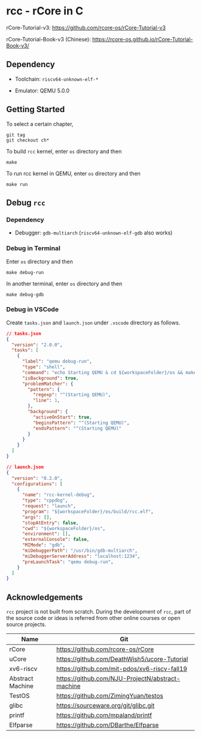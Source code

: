 # rcc - rCore in C

rCore-Tutorial-v3: https://github.com/rcore-os/rCore-Tutorial-v3

rCore-Tutorial-Book-v3 (Chinese): https://rcore-os.github.io/rCore-Tutorial-Book-v3/

## Dependency

- Toolchain: `riscv64-unknown-elf-*`

- Emulator: QEMU 5.0.0

## Getting Started

To select a certain chapter,

```
git tag
git checkout ch*
```

To build `rcc` kernel, enter `os` directory and then

```
make
```

To run rcc kernel in QEMU, enter `os` directory and then

```
make run
```

## Debug `rcc`

### Dependency

- Debugger: `gdb-multiarch` (`riscv64-unknown-elf-gdb` also works)

### Debug in Terminal

Enter `os` directory and then

```
make debug-run
```

In another terminal, enter `os` directory and then

```
make debug-gdb
```

### Debug in VSCode

Create `tasks.json` and `launch.json` under `.vscode` directory as follows.

```json
// tasks.json
{
  "version": "2.0.0",
  "tasks": [
    {
      "label": "qemu debug-run",
      "type": "shell",
      "command": "echo Starting QEMU & cd ${workspaceFolder}/os && make debug-run",
      "isBackground": true,
      "problemMatcher": {
        "pattern": {
          "regexp": "^(Starting QEMU)",
          "line": 1,
        },
        "background": {
          "activeOnStart": true,
          "beginsPattern": "^(Starting QEMU)",
          "endsPattern": "^(Starting QEMU)"
        }
      }
    }
  ]
}

// launch.json
{
  "version": "0.2.0",
  "configurations": [
    {
      "name": "rcc-kernel-debug",
      "type": "cppdbg",
      "request": "launch",
      "program": "${workspaceFolder}/os/build/rcc.elf",
      "args": [],
      "stopAtEntry": false,
      "cwd": "${workspaceFolder}/os",
      "environment": [],
      "externalConsole": false,
      "MIMode": "gdb",
      "miDebuggerPath": "/usr/bin/gdb-multiarch",
      "miDebuggerServerAddress": "localhost:1234",
      "preLaunchTask": "qemu debug-run",
    }
  ]
}
```

## Acknowledgements

`rcc` project is not built from scratch. During the development of `rcc`, part of the source code or ideas is referred from other online courses or open source projects.

| Name              | Git                                               |
| -                 | -                                                 |
| rCore             | https://github.com/rcore-os/rCore                 |
| uCore             | https://github.com/DeathWish5/ucore-Tutorial      |
| xv6-riscv         | https://github.com/mit-pdos/xv6-riscv-fall19      |
| Abstract Machine  | https://github.com/NJU-ProjectN/abstract-machine  |
| TestOS            | https://github.com/ZimingYuan/testos              |
| glibc             | https://sourceware.org/git/glibc.git              |
| printf            | https://github.com/mpaland/printf                 |
| Elfparse          | https://github.com/DBarthe/Elfparse               |
